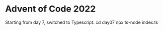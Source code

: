 # Advent of Code 2022

Starting from day 7, switched to Typescript.
  cd day07
  npx ts-node index.ts